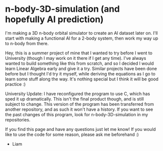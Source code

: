 # n-body-3D-simulation (and hopefully AI prediction)
I'm making a 3D n-body orbital simulator to create an AI dataset later on. I'll start with making a functional AI for a 2-body system, then work my way up to n-body from there.

Hey, this is a summer project of mine that I wanted to try before I went to University (though I may work on it there if I get any time).
I've always wanted to build something like this from scratch, and so I decided I would learn Linear Algebra early and give it a try. Similar projects have been
done before but I thought I'd try it myself, while deriving the equations as I go to learn some stuff along the way. It's nothing special but I think it will be good
practice :)


University Update:
I have reconfigured the program to use C, which has sped it up dramatically. This isn't the final product though, and is still subject to change. This version of the program has been transferred from another repository, and as such it won't have a history. If you want to see the past changes of this program, look for n-body-3D-simulation in my repositories.

If you find this page and have any questions just let me know! If you would like to use the code for some reason, please ask me beforehand :)

- Liam
